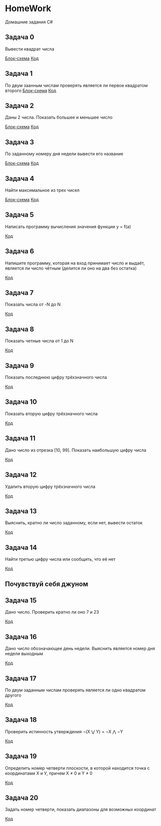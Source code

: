 # HomeWork
Домашние задания C#

## Задача 0

Вывести квадрат числа

[Блок-схема](work000/000.drawio.png) [Код](work000/Program.cs)

## Задача 1
По двум заанным числам проверять является ли первое квадратом второго
[Блок-схема](work001/001.drawio.png) [Код](work001/Program.cs)

## Задача 2

Даны 2 числа. Показать большее и меньшее число

[Блок-схема](work002/002.drawio.png) [Код](work002/Program.cs)

## Задача 3

По заданному номеру дня недели вывести его название

[Блок-схема](work003/003.drawio.png) [Код](work003/Program.cs)

## Задача 4

Найти максимальное из трех чисел

[Блок-схема](work004/004.drawio.png) [Код](work004/Program.cs)

## Задача 5

Написать программу вычисления значения функции y = f(a)

[Код](work005/Program.cs)

## Задача 6

Напишите программу, которая на вход принимает число и выдаёт, является ли число чётным (делится ли оно на два без остатка)

[Код](work006/Program.cs)

## Задача 7

Показать числа от -N до N

[Код](work007/Program.cs)

## Задача 8

Показать четные числа от 1 до N

[Код](work008/Program.cs)

## Задача 9

Показать последнюю цифру трёхзначного числа 

[Код](work009\Program.cs)

## Задача 10

Показать вторую цифру трёхзначного числа

[Код](work010\Program.cs)

## Задача 11

Дано число из отрезка [10, 99]. Показать наибольшую цифру числа

[Код](work011\Program.cs)

## Задача 12

Удалить вторую цифру трёхзначного числа

[Код](work012\Program.cs)

## Задача 13

Выяснить, кратно ли число заданному, если нет, вывести остаток

[Код](work013\Program.cs)

## Задача 14

Найти третью цифру числа или сообщить, что её нет

[Код](work014\Program.cs)

## Почувствуй себя джуном

## Задача 15

Дано число. Проверить кратно ли оно 7 и 23

[Код](work015\Program.cs)

## Задача 16

Дано число обозначающее день недели. Выяснить является номер дня недели выходным

[Код](work016\Program.cs)

## Задача 17

По двум заданным числам проверять является ли одно квадратом другого

[Код](work017\Program.cs)

## Задача 18

Проверить истинность утверждения ¬(X ⋁ Y) = ¬X ⋀ ¬Y

[Код](work018\Program.cs)

## Задача 19

Определить номер четверти плоскости, в которой находится точка с координатами Х и У, причем X ≠ 0 и Y ≠ 0

[Код](work019\Program.cs)

## Задача 20

Задать номер четверти, показать диапазоны для возможных координат

[Код](work020\Program.cs)